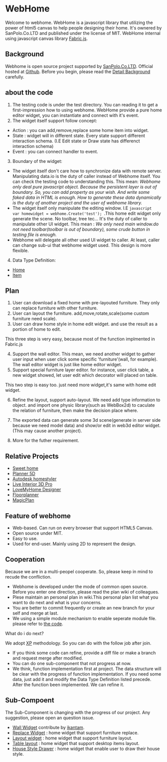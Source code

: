 WebHome
=======

  Welcome to webhome. WebHome is a javascript library that utilizing the power of html5 canvas to help people designing their home. It's ownered by SanPolo.Co.LTD and published under the license of MIT. WebHome internal using javascript canvas library [Fabric.js](http://fabricjs.com/).

Background
----------

 Webhome is open source project supported by [SanPolo.Co.LTD](http://www.spolo.org). Official hosted at [Github](https://github.com/masol/webhome). 
 Before you begin, please read the [Detail Background](../../wiki/Background) carefully.
 

about the code
--------------

1. The testing code is under the test directory. You can reading it to get a first-impression how to using webhome. WebHome provide a pure home editor widget, you can instantiate and connect with it's event.
2. The widget itself support follow concept:
  * Action : you can add,remove,replace some home item into widget.
  * State : widget will in different state. Every state support different interaction schema. (I.E Edit state or Draw state has differenct interaction schema)
  * Event : you can connect handler to event.
3. Boundary of the widget:
  * The widget itself don't care how to synchronize data with remote server. Manipulating data.io is the duty of caller instead of Webhome itself. You can check the testing code to understanding this. This mean: _Webhome only deal pure javascript object. Because the persistent layer is out of boundary. So, you can add property as your wish. And write some faked data in HTML is enough. How to generate these data dynamically is the duty of another project and the user of webhome library._
  * The widget itself only manipulate the editing window. I.E ```javascript  var homewidget = webhome.Create('test'); ```.This home edit widget only generate the scene. No toolbar, tree tec... It's the duty of caller to manipulate other UI widget. This mean : _We only need main window.do not need toolbar(toolbar is out of boundary), some crude button in testing file is enough._
  * Webhome will delegate all other used UI widget to caller. At least, caller can change sub-ui that webhome widget used. This design is more flexible. 
4. Data Type Definition:
  * [Home](home.dtd.md)
  * [Item](item.dtd.md)
  
Plan
----

1. User can download a fixed home with pre-layouted furniture. They only can replace furniture with other furniture.
2. User can layout the furniture. add,move,rotate,scale(some custom furniture need scale).
3. User can draw home style in home edit widget. and use the result as a portion of home to edit.

This three step is very easy, because most of the function implmented in Fabric.js

4. Support the wall editor. This mean, we need another widget to gather user input when user click some specific 'furniture'(wall, for example). The wall editor widget is just like home editor widget.
5. Support special furniture layer editor. for instance, user click table, a new widget showed, let user edit which decorator will placed on table.

This two step is easy too. just need more widget,it's same with home edit widget.

6. Refine the layout, support auto-layout. We need add type information to object. and import one physic library(such as WebBox2d) to caculate the relation of furniture, then make the decision place where.
7. The exported data can generate some 3d scene(generate in server side because we need model data) and show/or edit in web3d editor widget. (This may cause another project).

8. More for the futher requirement.


Relative Projects
-----------------
* [Sweet home](http://www.sweethome3d.com/)
* [Planner 5D](https://planner5d.com/)
* [Autodesk homestyler](http://www.homestyler.com/)
* [Live Interior 3D Pro](http://www.belightsoft.com/products/liveinterior/overview.php)
* [LoveMyHome Designer](http://www.lovemyhome.net/)
* [Floorplanner](http://www.floorplanner.com/)
* [MagicPlan](http://www.sensopia.com/english/index.html)
 
Feature of webhome
------------------
* Web-based. Can run on every browser that support HTML5 Canvas.
* Open source under MIT.
* Easy to use.
* Used for end-user. Mainly using 2D to represent the design.


Cooperation
-----------

Because we are in a multi-peopel cooperate. So, please keep in mind to recude the confliction.
* Webhome is developed under the mode of common open source. Before you enter one direction, please read the plan wiki of colleagues.
* Plese maintain an personal plan in wiki.This personal plan list what you want to do next and what is your concerns.
* You are better to commit frequently or create an new branch for your self and merge at last.
* We using a simple module mechanism to enable seperate module file. please refer to [the code](src/webhome.js#L29).

What do i do next?

We adopt [XP](http://en.wikipedia.org/wiki/Extreme_programming) methodology. So you can do with the follow job after join.

* If you think some code can refine, provide a diff file or make a branch and request merge after modified.
* You can do one sub-component that not progress at now.
* We think, function implementation first at project. The data structure will be clear with the progress of function implementation. If you need some data, just add it and modify the Data Type Definition listed precede. After the function been implemented. We can refine it.

Sub-Compoent
------------

The Sub-Component is changing with the progress of our project. Any suggestion, please open an question issue.

* [Wall Widget](../../wiki/Wall-editor) contribute by [ikantam](https://github.com/ikantam).
* [Replace Widget](../../wiki/Replace-editor) : home widget that support furniture replace.
* [Layout widget](../../wiki/Replace-editor) : home widget that support furniture layout.
* [Table layout](../../wiki/Replace-editor) : home widget that support desktop items layout.
* [House Style Drawer](../../wiki/Replace-editor) : home widget that enable user to draw their house style.
